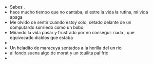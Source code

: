 - Sabes ,
- hace mucho tiempo que no cantaba, el estre la vida la rutina, mi vida apaga
- Me olvido de sentir cuando estoy solo, setado delante de un computardo sonriedo como un bobo
- Mirando la vida pasar y frustrado por no conseguir nada , que equivocado diablos que estaba
-
- Un heladito de maracuya sentados a la horilla del un rio
- al fondo suena algo de morat  y un tquilita pal frio
-